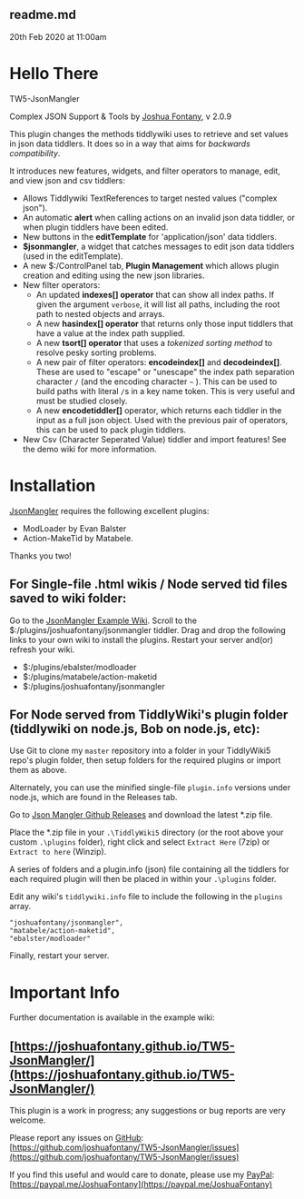 ## readme.md

20th Feb 2020 at 11:00am

<div class="tc-tiddler-body tc-reveal">

# **Hello There**

TW5-JsonMangler

Complex JSON Support & Tools by [Joshua Fontany](https://github.com/joshuafontany), v 2.0.9

This plugin changes the methods tiddlywiki uses to retrieve and set values in json data tiddlers. It does so in a way that aims for _backwards compatibility_.

It introduces new features, widgets, and filter operators to manage, edit, and view json and csv tiddlers:

*   Allows Tiddlywiki TextReferences to target nested values ("complex json").
*   An automatic **alert** when calling actions on an invalid json data tiddler, or when plugin tiddlers have been edited.
*   New buttons in the **editTemplate** for 'application/json' data tiddlers.
*   **$jsonmangler**, a widget that catches messages to edit json data tiddlers (used in the editTemplate).
*   A new $:/ControlPanel tab, **Plugin Management** which allows plugin creation and editing using the new json libraries.
*   New filter operators:
    *   An updated **indexes[] operator** that can show all index paths. If given the argument `verbose`, it will list all paths, including the root path to nested objects and arrays.
    *   A new **hasindex[] operator** that returns only those input tiddlers that have a value at the index path supplied.
    *   A new **tsort[] operator** that uses a _tokenized sorting method_ to resolve pesky sorting problems.
    *   A new pair of filter operators: **encodeindex[]** and **decodeindex[]**. These are used to "escape" or "unescape" the index path separation character `/` (and the encoding character `~` ). This can be used to build paths with literal `/`s in a key name token. This is very useful and must be studied closely.
    *   A new **encodetiddler[]** operator, which returns each tiddler in the input as a full json object. Used with the previous pair of operators, this can be used to pack plugin tiddlers.
*   New Csv (Character Seperated Value) tiddler and import features! See the demo wiki for more information.

# Installation

[JsonMangler](https://joshuafontany.github.io/TW5-JsonMangler/) requires the following excellent plugins:

*   ModLoader by Evan Balster
*   Action-MakeTid by Matabele.

Thanks you two!

## For Single-file .html wikis / Node served tid files saved to wiki folder:

Go to the [JsonMangler Example Wiki](https://joshuafontany.github.io/TW5-JsonMangler/).
Scroll to the $:/plugins/joshuafontany/jsonmangler tiddler.
Drag and drop the following links to your own wiki to install the plugins.
Restart your server and(or) refresh your wiki.

*   $:/plugins/ebalster/modloader
*   $:/plugins/matabele/action-maketid
*   $:/plugins/joshuafontany/jsonmangler

## For Node served from TiddlyWiki's plugin folder (tiddlywiki on node.js, Bob on node.js, etc):

Use Git to clone my `master` repository into a folder in your TiddlyWiki5 repo's plugin folder, then setup folders for the required plugins or import them as above.

Alternately, you can use the minified single-file `plugin.info` versions under node.js, which are found in the Releases tab.

Go to [Json Mangler Github Releases](https://github.com/joshuafontany/TW5-JsonMangler/releases) and download the latest *.zip file.

Place the *.zip file in your `.\TiddlyWiki5` directory (or the root above your custom `.\plugins` folder), right click and select `Extract Here` (7zip) or `Extract to here` (Winzip).

A series of folders and a plugin.info (json) file containing all the tiddlers for each required plugin will then be placed in  within your `.\plugins` folder.

Edit any wiki's `tiddlywiki.info` file to include the following in the `plugins` array.

    "joshuafontany/jsonmangler",
    "matabele/action-maketid",
    "ebalster/modloader"

Finally, restart your server.

# Important Info

Further documentation is available in the example wiki:

## [https://joshuafontany.github.io/TW5-JsonMangler/](https://joshuafontany.github.io/TW5-JsonMangler/)

This plugin is a work in progress; any suggestions or bug reports are very welcome.

Please report any issues on [GitHub](#GitHub): [https://github.com/joshuafontany/TW5-JsonMangler/issues](https://github.com/joshuafontany/TW5-JsonMangler/issues)

If you find this useful and would care to donate, please use my [PayPal](#PayPal): [https://paypal.me/JoshuaFontany](https://paypal.me/JoshuaFontany)

</div>